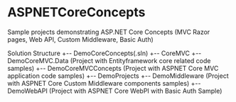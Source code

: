 # ASPNETCoreConcepts
Sample projects demonstrating ASP.NET Core Concepts (MVC Razor pages, Web API, Custom Middleware, Basic Auth)

Solution Structure
+-- DemoCoreConcepts(.sln)
    +-- CoreMVC
        +-- DemoCoreMVC.Data (Project with Entityframework core related code samples)
        +-- DemoCoreMVCConcepts (Project with ASPNET Core MVC application code samples)
    +-- DemoProjects
        +-- DemoMiddleware (Project with ASPNET Core Custom Middleware components samples)
        +-- DemoWebAPI (Project with ASPNET Core WebPI with Basic Auth Sample)